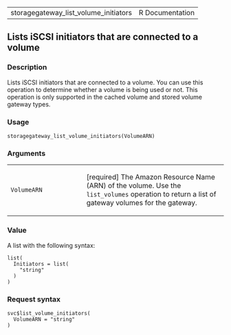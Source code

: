 <table style="width: 100%;">
<tbody>
<tr class="odd">
<td>storagegateway_list_volume_initiators</td>
<td style="text-align: right;">R Documentation</td>
</tr>
</tbody>
</table>

## Lists iSCSI initiators that are connected to a volume

### Description

Lists iSCSI initiators that are connected to a volume. You can use this
operation to determine whether a volume is being used or not. This
operation is only supported in the cached volume and stored volume
gateway types.

### Usage

    storagegateway_list_volume_initiators(VolumeARN)

### Arguments

<table>
<colgroup>
<col style="width: 35%" />
<col style="width: 65%" />
</colgroup>
<tbody>
<tr class="odd">
<td><code
id="storagegateway_list_volume_initiators_:_VolumeARN">VolumeARN</code></td>
<td><p>[required] The Amazon Resource Name (ARN) of the volume. Use the
<code>list_volumes</code> operation to return a list of gateway volumes
for the gateway.</p></td>
</tr>
</tbody>
</table>

### Value

A list with the following syntax:

    list(
      Initiators = list(
        "string"
      )
    )

### Request syntax

    svc$list_volume_initiators(
      VolumeARN = "string"
    )
